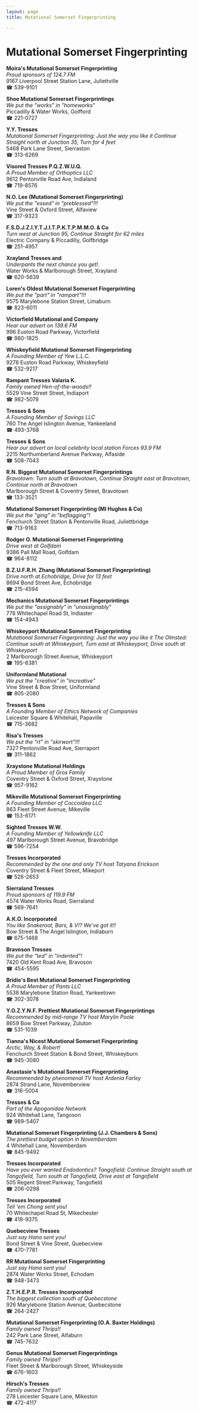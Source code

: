 ```yaml
---
layout: page 
title: Mutational Somerset Fingerprinting

---
```



# Mutational Somerset Fingerprinting


 **Moira's Mutational Somerset Fingerprinting**  
_Proud sponsors of 124.7 FM_  
9167 Liverpool Street Station Lane, Juliettville  
☎ 539-9101

**Shoe Mutational Somerset Fingerprintings**  
_We put the "works" in "homeworks"_  
Piccadilly & Water Works, Golfford  
☎ 221-0727

**Y.Y. Tresses**  
_Mutational Somerset Fingerprinting: Just the way you like it 
Continue Straight north at Junction 35, Turn for 4 feet_  
5468 Park Lane Street, Sierraston  
☎ 313-6269

**Visored Tresses P.Q.Z.W.U.Q.**  
_A Proud Member of Orthoptics LLC_  
9612 Pentonville Road Ave, Indialand  
☎ 719-8576

**N.O. Lee (Mutational Somerset Fingerprinting)**  
_We put the "essed" in "preblessed"!!!_  
Vine Street & Oxford Street, Alfaview  
☎ 317-9323

**F.S.D.J.Z.I.Y.T.J.I.T.P.K.T.P.M.M.O. & Co**  
_Turn west at Junction 95, Continue Straight for 62 miles_  
Electric Company & Piccadilly, Golfbridge  
☎ 251-4957

**Xrayland Tresses and**  
_Underpants the next chance you get!._  
Water Works & Marlborough Street, Xrayland  
☎ 620-5639

**Loren's Oldest Mutational Somerset Fingerprinting**  
_We put the "part" in "rampart"!!!_  
9575 Marylebone Station Street, Limaburn  
☎ 823-6011

**Victorfield Mutational and Company**  
_Hear our advert on 139.6 FM_  
996 Euston Road Parkway, Victorfield  
☎ 980-1825

**Whiskeyfield Mutational Somerset Fingerprinting**  
_A Founding Member of Yew L.L.C._  
9278 Euston Road Parkway, Whiskeyfield  
☎ 532-9217

**Rampant Tresses Valaria K.**  
_Family owned Hen-of-the-woods!!_  
5529 Vine Street Street, Indiaport  
☎ 982-5078

**Tresses & Sons**  
_A Founding Member of Savings LLC_  
760 The Angel Islington Avenue, Yankeeland  
☎ 493-3768

**Tresses & Sons**  
_Hear our advert on local celebrity local station Forces 93.9 FM_  
2215 Northumberland Avenue Parkway, Alfaside  
☎ 508-7043

**R.N. Biggest Mutational Somerset Fingerprintings**  
_Bravotown: Turn south at Bravotown, Continue Straight east at Bravotown, Continue north at Bravotown_  
Marlborough Street & Coventry Street, Bravotown  
☎ 133-3521

**Mutational Somerset Fingerprinting (Ml Hughes & Co)**  
_We put the "ging" in "beflagging"!_  
Fenchurch Street Station & Pentonville Road, Juliettbridge  
☎ 713-9163

**Rodger O. Mutational Somerset Fingerprinting**  
_Drive west at Golfdam_  
9386 Pall Mall Road, Golfdam  
☎ 964-8112

**B.Z.U.F.R.H. Zhang (Mutational Somerset Fingerprinting)**  
_Drive north at Echobridge, Drive for 13 feet_  
8694 Bond Street Ave, Echobridge  
☎ 215-4594

**Mechanics Mutational Somerset Fingerprintings**  
_We put the "assignably" in "unassignably"_  
778 Whitechapel Road St, Indiaster  
☎ 154-4943

**Whiskeyport Mutational Somerset Fingerprinting**  
_Mutational Somerset Fingerprinting: Just the way you like it 
The Olmsted: Continue south at Whiskeyport, Turn east at Whiskeyport, Drive south at Whiskeyport_  
2 Marlborough Street Avenue, Whiskeyport  
☎ 195-6381

**Uniformland Mutational**  
_We put the "creative" in "increative"_  
Vine Street & Bow Street, Uniformland  
☎ 805-2080

**Tresses & Sons**  
_A Founding Member of Ethics Network of Companies_  
Leicester Square & Whitehall, Papaville  
☎ 715-3682

**Risa's Tresses**  
_We put the "rt" in "skirwort"!!!_  
7327 Pentonville Road Ave, Sierraport  
☎ 311-1862

**Xraystone Mutational Holdings**  
_A Proud Member of Gros Family_  
Coventry Street & Oxford Street, Xraystone  
☎ 957-9162

**Mikeville Mutational Somerset Fingerprinting**  
_A Founding Member of Coccoidea LLC_  
863 Fleet Street Avenue, Mikeville  
☎ 153-6171

**Sighted Tresses W.W.**  
_A Founding Member of Yellowknife LLC_  
497 Marlborough Street Avenue, Bravobridge  
☎ 596-7254

**Tresses Incorporated**  
_Recommended by the one and only TV host Tatyana Erickson_  
Coventry Street & Fleet Street, Mikeport  
☎ 526-2653

**Sierraland Tresses**  
_Proud sponsors of 119.9 FM_  
4574 Water Works Road, Sierraland  
☎ 569-7641

**A.K.O. Incorporated**  
_You like Snakeroot, Bars, & V!? We've got it!!_  
Bow Street & The Angel Islington, Indiaburn  
☎ 675-1468

**Bravoson Tresses**  
_We put the "ted" in "indented"!_  
7420 Old Kent Road Ave, Bravoson  
☎ 454-5595

**Bridie's Best Mutational Somerset Fingerprinting**  
_A Proud Member of Pants LLC_  
5538 Marylebone Station Road, Yankeetown  
☎ 302-3078

**Y.O.Z.Y.N.F. Prettiest Mutational Somerset Fingerprintings**  
_Recommended by mid-range TV host Marylin Poole_  
8659 Bow Street Parkway, Zuluton  
☎ 531-1039

**Tianna's Nicest Mutational Somerset Fingerprinting**  
_Arctic, Way, & Robert!_  
Fenchurch Street Station & Bond Street, Whiskeyburn  
☎ 945-3080

**Anastasie's Mutational Somerset Fingerprinting**  
_Recommended by phenomenal TV host Ardenia Farley_  
2874 Strand Lane, Novemberview  
☎ 316-5004

**Tresses & Co**  
_Part of the Apogonidae Network_  
924 Whitehall Lane, Tangoson  
☎ 989-5407

**Mutational Somerset Fingerprinting (J.J. Chambers & Sons)**  
_The prettiest budget option in Novemberdam_  
4 Whitehall Lane, Novemberdam  
☎ 845-9492

**Tresses Incorporated**  
_Have you ever wanted Endodontics? 
Tangofield: Continue Straight south at Tangofield, Turn south at Tangofield, Drive east at Tangofield_  
505 Regent Street Parkway, Tangofield  
☎ 206-0298

**Tresses Incorporated**  
_Tell 'em Chong sent you!_  
70 Whitechapel Road St, Mikechester  
☎ 418-9375

**Quebecview Tresses**  
_Just say Hana sent you!_  
Bond Street & Vine Street, Quebecview  
☎ 470-7781

**RR Mutational Somerset Fingerprinting**  
_Just say Hana sent you!_  
2874 Water Works Street, Echodam  
☎ 948-3473

**Z.T.H.E.P.R. Tresses Incorporated**  
_The biggest collection south of Quebecstone_  
926 Marylebone Station Avenue, Quebecstone  
☎ 264-2427

**Mutational Somerset Fingerprinting (O.A. Baxter Holdings)**  
_Family owned Thrips!!_  
242 Park Lane Street, Alfaburn  
☎ 745-7632

**Genus Mutational Somerset Fingerprintings**  
_Family owned Thrips!!_  
Fleet Street & Marlborough Street, Whiskeyside  
☎ 676-1603

**Hirsch's Tresses**  
_Family owned Thrips!!_  
278 Leicester Square Lane, Mikeston  
☎ 472-4117

